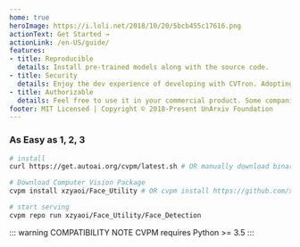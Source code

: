 ```yaml
---
home: true
heroImage: https://i.loli.net/2018/10/20/5bcb455c17616.png
actionText: Get Started →
actionLink: /en-US/guide/
features:
- title: Reproducible
  details: Install pre-trained models along with the source code.
- title: Security
  details: Enjoy the dev experience of developing with CVTron. Adopting it to your own product is very soon and easy. Join our community will bring you more fun to develop with.
- title: Authorizable
  details: Feel free to use it in your commercial product. Some companies have tested it in production environment already. We are also providing consulting service.
footer: MIT Licensed | Copyright © 2018-Present UnArxiv Foundation
---
```

### As Easy as 1, 2, 3

``` bash
# install
curl https://get.autoai.org/cvpm/latest.sh # OR manually download binary

# Download Computer Vision Package
cvpm install xzyaoi/Face_Utility # OR cvpm install https://github.com/xzyaoi/Face_Utility

# start serving
cvpm repo run xzyaoi/Face_Utility/Face_Detection
```

::: warning COMPATIBILITY NOTE
CVPM requires Python >= 3.5
:::